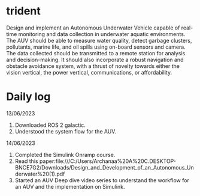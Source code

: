 # trident
Design and implement an Autonomous Underwater Vehicle capable 
of real-time monitoring and data collection in underwater aquatic 
environments. The AUV should be able to measure water quality, detect 
garbage clusters, pollutants, marine life, and oil spills using 
on-board sensors and camera. The data collected should be transmitted 
to a remote station for analysis and decision-making. It should also 
incorporate a robust navigation and obstacle avoidance system, with a
 thrust of novelty towards either the vision vertical, the power 
vertical, communications, or affordability.

# Daily log

13/06/2023
1) Downloaded ROS 2 galactic.
2) Understood the system flow for the AUV.

14/06/2023
1) Completed the Simulink Onramp course.
2) Read this paper:file:///C:/Users/Archanaa%20A%20C.DESKTOP-BNCE7G2/Downloads/Design_and_Development_of_an_Autonomous_Underwater%20(1).pdf
3) Started an AUV Deep dive video series to understand the workflow for an AUV and the implementation on Simulink.
